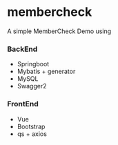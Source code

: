 # membercheck

A simple MemberCheck Demo using 

### BackEnd

+ Springboot
+ Mybatis + generator
+ MySQL
+ Swagger2

### FrontEnd

+ Vue
+ Bootstrap
+ qs + axios
